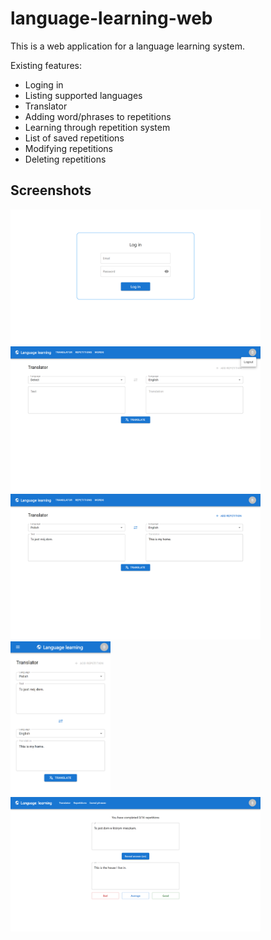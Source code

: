 # language-learning-web
This is a web application for a language learning system.

Existing features:
* Loging in
* Listing supported languages
* Translator
* Adding word/phrases to repetitions
* Learning through repetition system
* List of saved repetitions
* Modifying repetitions
* Deleting repetitions

## Screenshots
<img src="./img/1.png" width="400"> <img src="./img/5.png" width="400"> <img src="./img/6.png" width="400"> <img src="./img/7.png" width="160"> <img src="./img/8.png" width="400">
